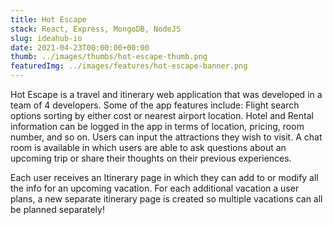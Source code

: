 ```yaml
---
title: Hot Escape
stack: React, Express, MongoDB, NodeJS
slug: ideahub-io
date: 2021-04-23T00:00:00+00:00
thumb: ../images/thumbs/hot-escape-thumb.png
featuredImg: ../images/features/hot-escape-banner.png
---
```


Hot Escape is a travel and itinerary web application that was developed in a team of 4 developers. Some of the app features include: Flight search options sorting by either cost or nearest airport location. Hotel and Rental information can be logged in the app in terms of location, pricing, room number, and so on. Users can input the attractions they wish to visit. A chat room is available in which users are able to ask questions about an upcoming trip or share their thoughts on their previous experiences.

Each user receives an Itinerary page in which they can add to or modify all the info for an upcoming vacation. For each additional vacation a user plans, a new separate itinerary page is created so multiple vacations can all be planned separately!
